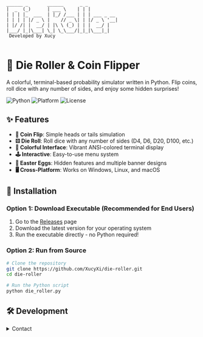 ```i
______ _       ______      _ _           
|  _  (_)      | ___ \    | | |          
| | | |_  ___  | |_/ /___ | | | ___ _ __ 
| | | | |/ _ \ |    // _ \| | |/ _ \ '__|
| |/ /| |  __/ | |\ \ (_) | | |  __/ |   
|___/ |_|\___| \_| \_\___/|_|_|\___|_|
 Developed by Xucy
                                         
```

# 🎲 Die Roller & Coin Flipper

A colorful, terminal-based probability simulator written in Python. Flip coins, roll dice with any number of sides, and enjoy some hidden surprises!

![Python](https://img.shields.io/badge/python-3.6+-blue.svg)
![Platform](https://img.shields.io/badge/platform-windows%20%7C%20linux%20%7C%20macos-lightgrey.svg)
![License](https://img.shields.io/badge/license-MIT-green.svg)

## ✨ Features

- **🎯 Coin Flip**: Simple heads or tails simulation
- **⚄ Die Roll**: Roll dice with any number of sides (D4, D6, D20, D100, etc.)
- **🎨 Colorful Interface**: Vibrant ANSI-colored terminal display
- **🕹️ Interactive**: Easy-to-use menu system
- **🐣 Easter Eggs**: Hidden features and multiple banner designs
- **🖥️ Cross-Platform**: Works on Windows, Linux, and macOS

## 🚀 Installation

### Option 1: Download Executable (Recommended for End Users)
1. Go to the [Releases](../../releases) page
2. Download the latest version for your operating system
3. Run the executable directly - no Python required!

### Option 2: Run from Source
```bash
# Clone the repository
git clone https://github.com/XucyXi/die-roller.git
cd die-roller

# Run the Python script
python die_roller.py
```
## 🛠️ Development
<details>

<summary>Contact</summary>

I can be found on discord with the name `xucy`.

Surefire way to contact me is to go through [this server](https://discord.com/7XycK8MPwN) and hitting me a dm.

</details>

